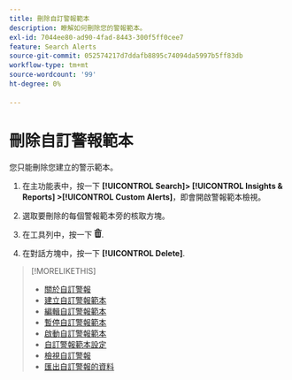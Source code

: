 ```yaml
---
title: 刪除自訂警報範本
description: 瞭解如何刪除您的警報範本。
exl-id: 7044ee80-ad90-4fad-8443-300f5ff0cee7
feature: Search Alerts
source-git-commit: 052574217d7ddafb8895c74094da5997b5ff83db
workflow-type: tm+mt
source-wordcount: '99'
ht-degree: 0%

---
```


# 刪除自訂警報範本

您只能刪除您建立的警示範本。

1. 在主功能表中，按一下 **[!UICONTROL Search]> [!UICONTROL Insights & Reports] >[!UICONTROL Custom Alerts]**，即會開啟警報範本檢視。

1. 選取要刪除的每個警報範本旁的核取方塊。

1. 在工具列中，按一下 ![刪除](/help/search-social-commerce/assets/delete.png "刪除").

1. 在對話方塊中，按一下 **[!UICONTROL Delete]**.

>[!MORELIKETHIS]
>
>* [關於自訂警報](alert-about.md)
>* [建立自訂警報範本](alert-template-create.md)
>* [編輯自訂警報範本](alert-template-edit.md)
>* [暫停自訂警報範本](alert-template-pause.md)
>* [啟動自訂警報範本](alert-template-activate.md)
>* [自訂警報範本設定](alert-template-settings.md)
>* [檢視自訂警報](alert-view.md)
>* [匯出自訂警報的資料](alert-export-data.md)
